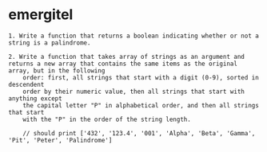 # emergitel


    1. Write a function that returns a boolean indicating whether or not a string is a palindrome.
     
    2. Write a function that takes array of strings as an argument and returns a new array that contains the same items as the original array, but in the following
        order: first, all strings that start with a digit (0-9), sorted in descendent
        order by their numeric value, then all strings that start with anything except
        the capital letter "P" in alphabetical order, and then all strings that start
        with the "P" in the order of the string length.
        
        // should print ['432', '123.4', '001', 'Alpha', 'Beta', 'Gamma', 'Pit', 'Peter', 'Palindrome']
